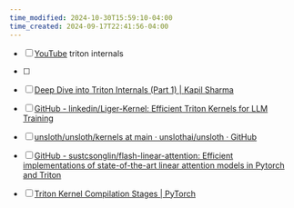 ```yaml
---
time_modified: 2024-10-30T15:59:10-04:00
time_created: 2024-09-17T22:41:56-04:00
---
```


- [ ] [YouTube](https://youtu.be/njgow_zaJMw?si=-IOIfiVfy3_LIr1Y) triton internals
- [ ] 

- [ ] [Deep Dive into Triton Internals (Part 1) | Kapil Sharma](https://www.kapilsharma.dev/posts/deep-dive-into-triton-internals/)
- [ ] [GitHub - linkedin/Liger-Kernel: Efficient Triton Kernels for LLM Training](https://github.com/linkedin/Liger-Kernel)
- [ ] [unsloth/unsloth/kernels at main · unslothai/unsloth · GitHub](https://github.com/unslothai/unsloth/tree/main/unsloth/kernels)
- [ ] [GitHub - sustcsonglin/flash-linear-attention: Efficient implementations of state-of-the-art linear attention models in Pytorch and Triton](https://github.com/sustcsonglin/flash-linear-attention)
- [ ] [Triton Kernel Compilation Stages | PyTorch](https://pytorch.org/blog/triton-kernel-compilation-stages/)
